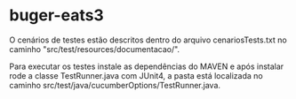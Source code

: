 # buger-eats3

O cenários de testes estão descritos dentro do arquivo cenariosTests.txt no caminho "src/test/resources/documentacao/".

Para executar os testes instale as dependências do MAVEN e após instalar rode a classe TestRunner.java com JUnit4, a pasta está localizada no caminho src/test/java/cucumberOptions/TestRunner.java.
